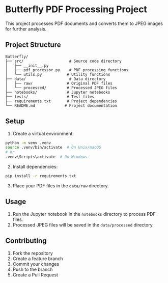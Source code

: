 # Butterfly PDF Processing Project

This project processes PDF documents and converts them to JPEG images for further analysis.

## Project Structure

```
Butterfly/
├── src/                    # Source code directory
│   ├── __init__.py
│   ├── pdf_processor.py    # PDF processing functions
│   └── utils.py           # Utility functions
├── data/                   # Data directory
│   ├── raw/               # Original PDF files
│   └── processed/         # Processed JPEG files
├── notebooks/             # Jupyter notebooks
├── tests/                 # Test files
├── requirements.txt       # Project dependencies
└── README.md             # Project documentation
```

## Setup

1. Create a virtual environment:
```bash
python -m venv .venv
source .venv/bin/activate  # On Unix/macOS
# or
.venv\Scripts\activate  # On Windows
```

2. Install dependencies:
```bash
pip install -r requirements.txt
```

3. Place your PDF files in the `data/raw` directory.

## Usage

1. Run the Jupyter notebook in the `notebooks` directory to process PDF files.
2. Processed JPEG files will be saved in the `data/processed` directory.

## Contributing

1. Fork the repository
2. Create a feature branch
3. Commit your changes
4. Push to the branch
5. Create a Pull Request 
